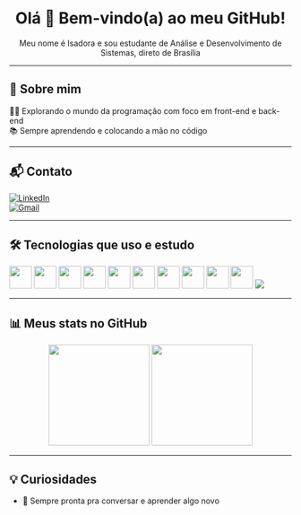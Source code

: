 <h1 align="center">Olá 👋 Bem-vindo(a) ao meu GitHub!</h1>

<p align="center">Meu nome é Isadora e sou estudante de Análise e Desenvolvimento de Sistemas, direto de Brasília 

---

## 🧠 Sobre mim

 
👨‍💻 Explorando o mundo da programação com foco em front-end e back-end  
📚 Sempre aprendendo e colocando a mão no código  


---

## 📬 Contato

[![LinkedIn](https://img.shields.io/badge/-LinkedIn-0077B5?style=flat-square&logo=linkedin&logoColor=white)](https://www.linkedin.com/in/seulinkedin)  
[![Gmail](https://img.shields.io/badge/-Gmail-D14836?style=flat-square&logo=gmail&logoColor=white)](mailto:seuemail@gmail.com)

---

## 🛠️ Tecnologias que uso e estudo

<p align="left">
  <img src="https://cdn.jsdelivr.net/gh/devicons/devicon/icons/html5/html5-original.svg" height="40"/>
  <img src="https://cdn.jsdelivr.net/gh/devicons/devicon/icons/css3/css3-original.svg" height="40"/>
  <img src="https://cdn.jsdelivr.net/gh/devicons/devicon/icons/javascript/javascript-original.svg" height="40"/>
  <img src="https://cdn.jsdelivr.net/gh/devicons/devicon/icons/react/react-original.svg" height="40"/>
  <img src="https://cdn.jsdelivr.net/gh/devicons/devicon/icons/nodejs/nodejs-original.svg" height="40"/>
  <img src="https://cdn.jsdelivr.net/gh/devicons/devicon/icons/python/python-original.svg" height="40"/>
  <img src="https://cdn.jsdelivr.net/gh/devicons/devicon/icons/php/php-original.svg" height="40"/>
  <img src="https://cdn.jsdelivr.net/gh/devicons/devicon/icons/java/java-original.svg" height="40"/>
  <img src="https://cdn.jsdelivr.net/gh/devicons/devicon/icons/git/git-original.svg" height="40"/>
  <img src="https://cdn.jsdelivr.net/gh/devicons/devicon/icons/vscode/vscode-original.svg" height="40"/>
  <img src="https://img.icons8.com/external-tal-revivo-shadow-tal-revivo/40/null/external-mendix-low-code-application-development-platform-owned-by-mendix-bv-logo-shadow-tal-revivo.png"/>
</p>

---

## 📊 Meus stats no GitHub

<p align="center">
  <img height="180em" src="https://github-readme-stats.vercel.app/api?username=SEUUSUARIO&show_icons=true&theme=dracula&include_all_commits=true&count_private=true"/>
  <img height="180em" src="https://github-readme-stats.vercel.app/api/top-langs/?username=SEUUSUARIO&layout=compact&langs_count=7&theme=dracula"/>
</p>

---

## 💡 Curiosidades


- 💬 Sempre pronta pra conversar e aprender algo novo  



